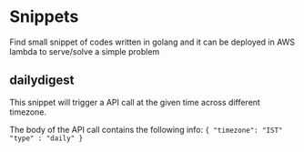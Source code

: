 # Snippets

Find small snippet of codes written in golang and it can be deployed in AWS lambda to serve/solve a simple problem

## dailydigest

This snippet will trigger a API call at the given time across different timezone.

The body of the API call contains the following info: 
`
  {
    "timezone": "IST"
    "type" : "daily"
  }
`
